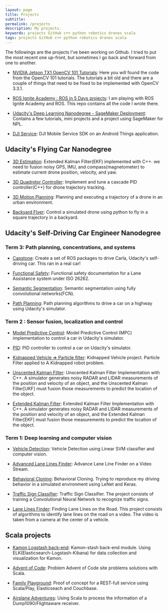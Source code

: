```yaml
---
layout: page
title: Projects
subtitle: 
permalink: /projects
description: My projects.
keywords: projects GitHub c++ python robotics drones scala
tags: projects GitHub c++ python robotics drones scala
---
```


The followings are the projects I've been working on Github. I tried to put the most recent one up-front, but sometimes I go back and forward from one to another.

- [NVIDIA Jetson TX1 OpenCV 101 Tutorials](/nvidia-jetson-opencv-101/): Here you will found the code from the OpenCV 101 tutorials. The tutorials a bit old and there are a couple of things that need to be fixed to be implemented with OpenCV 3.3.1.

- [ROS Ignite Academy : ROS in 5 Days projects](/ros_ignite_academy_ros_in_5_days/): I am playing with ROS Ignite Academy and ROS. This repo contains all the code I wrote there.

- [Udacity's Deep Learning Nanodegree - SageMaker Deployment](/DLND-sagemaker-deployment/): Contains a few tutorials, mini projects and a project using SageMaker for NPL.

- [DJI Service](/dji-service/): DJI Mobile Service SDK on an Android Things application.

## Udacity's Flying Car Nanodegree

- [3D Estimation](/FCND-Term1-P4-3D-Estimation/): Extended Kalman Filter(EKF) implemented with C++. we need to fusion noisy GPS, IMU, and compass(magnetometer) to estimate current drone position, velocity, and yaw.

- [3D Quadrotor Controller](/FCND-Term1-P3-3D-Quadrotor-Controller/): Implement and tune a cascade PID controller(C++) for drone trajectory tracking.

- [3D Motion Planning](/FCND-Term1-P2-3D-Motion-Planning/): Planning and executing a trajectory of a drone in an urban environment.

- [Backyard Flyer](/FCND-Term1-P1-Backyard-Flyer/): Control a simulated drone using python to fly in a square trajectory in a backyard.

## Udacity's Self-Driving Car Engineer Nanodegree

### Term 3: Path planning, concentrations, and systems

- [Capstone](/CarND-Capstone): Create a set of ROS packages to drive Carla, Udacity's self-driving car. This ran in a real car!

- [Functional Safety](/CarND-Functional-Safety-P3/): Functional safety documentation for a Lane Assistance system under ISO 26262.

- [Semantic Segmentation](/CarND-Semantic-Segmentation-P2/): Semantic segmentation using fully convolutional networks(FCN). 

- [Path Planning](/CarND-Path-Planning-Project-P1/): Path planning algorithms to drive a car on a highway using Udacity's simulator.

### Term 2 : Sensor fusion, localization and control

- [Model Predictive Control](/CarND-MPC-Project-P5/):  Model Predictive Control (MPC) implementation to control a car in Udacity's simulator.

- [PID](/CarND-PID-Control-P4/): PID controller to control a car on Udacity's simulator.

- [Kidnapped Vehicle => Particle filter](/CarND-Kidnapped-Vehicle-P3/): Kidnapped Vehicle project. Particle Filter applied to A Kidnapped robot problem. 

- [Unscented Kalman Filter](/CarND-Unscented-Kalman-Filter-P2/): Unscented Kalman Filter Implementation with C++.  A simulator generates noisy RADAR and LIDAR measurements of the position and velocity of an object, and the Unscented Kalman Filter[UKF] must fusion those measurements to predict the location of the object. 

- [Extended Kalman Filter](/CarND-Extended-Kalman-Filter-P1/): Extended Kalman Filter Implementation with C++. A simulator generates noisy RADAR and LIDAR measurements of the position and velocity of an object, and the Extended Kalman Filter[EKF] must fusion those measurements to predict the location of the object.

### Term 1: Deep learning and computer vision

- [Vehicle Detection](/CarND-Vehicle-Detection-P5/): Vehicle Detection using Linear SVM classifier and computer vision.

- [Advanced Lane Lines Finder](/CarND-Advanced-Lane-Lines-P4/): Advance Lane Line Finder on a Video Stream.

- [Behavioral Cloning](/CarND-Behavioral-Cloning-P3/): Behavioral Cloning. Trying to reproduce my driving behavior in a simulated environment using LeNet and Keras.

- [Traffic Sign Classifier](/CarND-TrafficSignClassifier-P2/): Traffic Sign Classifier. The project consists of training a Convolutional Neural Network to recognize traffic signs. 

- [Lane Lines Finder](/CarND-LaneLines-P1/): Finding Lane Lines on the Road. This project consists of algorithms to identify lane lines on the road on a video. The video is taken from a camera at the center of a vehicle.

## Scala projects

- [Kamon Logstash back-end](/kamon-logstash/): Kamon-stash back-end module. Using ELK(Elasticsearch-Logstash-Kibana) for data collection and visualization for Kamon.

- [Advent of Code](/advent-of-code): Problem Advent of Code site problems solutions with Scala.

- [Family Playground](/family-playground/): Proof of concept for a REST-full service using Scala/Play, Elasticseach and Couchbase.

- [Airplane Adventures](/airplane-adventures/): Using Scala to process the information of a Dump1090/Flightaware receiver.
